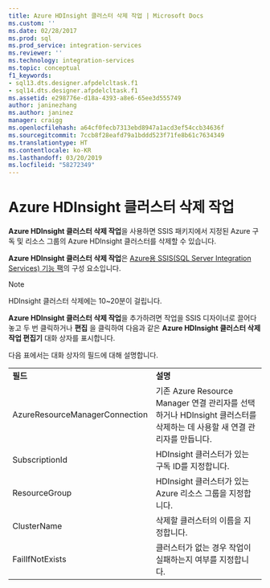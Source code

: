 ```yaml
---
title: Azure HDInsight 클러스터 삭제 작업 | Microsoft Docs
ms.custom: ''
ms.date: 02/28/2017
ms.prod: sql
ms.prod_service: integration-services
ms.reviewer: ''
ms.technology: integration-services
ms.topic: conceptual
f1_keywords:
- sql13.dts.designer.afpdelcltask.f1
- sql14.dts.designer.afpdelcltask.f1
ms.assetid: e298776e-d18a-4393-a8e6-65ee3d555749
author: janinezhang
ms.author: janinez
manager: craigg
ms.openlocfilehash: a64cf0fecb7313ebd8947a1acd3ef54ccb34636f
ms.sourcegitcommit: 7ccb8f28eafd79a1bddd523f71fe8b61c7634349
ms.translationtype: HT
ms.contentlocale: ko-KR
ms.lasthandoff: 03/20/2019
ms.locfileid: "58272349"
---
```

# <a name="azure-hdinsight-delete-cluster-task"></a>Azure HDInsight 클러스터 삭제 작업
**Azure HDInsight 클러스터 삭제 작업**을 사용하면 SSIS 패키지에서 지정된 Azure 구독 및 리소스 그룹의 Azure HDInsight 클러스터를 삭제할 수 있습니다.
  
**Azure HDInsight 클러스터 삭제 작업**은 [Azure용 SSIS(SQL Server Integration Services) 기능 팩](../../integration-services/azure-feature-pack-for-integration-services-ssis.md)의 구성 요소입니다.
  
> [!NOTE]
> HDInsight 클러스터 삭제에는 10~20분이 걸립니다.  
  
**Azure HDInsight 클러스터 삭제 작업**을 추가하려면 작업을 SSIS 디자이너로 끌어다 놓고 두 번 클릭하거나 **편집** 을 클릭하여 다음과 같은 **Azure HDInsight 클러스터 삭제 작업 편집기** 대화 상자를 표시합니다.  
  
다음 표에서는 대화 상자의 필드에 대해 설명합니다.  
  
|||  
|-|-|  
|**필드**|**설명**|  
|AzureResourceManagerConnection|기존 Azure Resource Manager 연결 관리자를 선택하거나 HDInsight 클러스터를 삭제하는 데 사용할 새 연결 관리자를 만듭니다.|
|SubscriptionId|HDInsight 클러스터가 있는 구독 ID를 지정합니다.|
|ResourceGroup|HDInsight 클러스터가 있는 Azure 리소스 그룹을 지정합니다.|
|ClusterName|삭제할 클러스터의 이름을 지정합니다.|  
|FailIfNotExists|클러스터가 없는 경우 작업이 실패하는지 여부를 지정합니다.|
